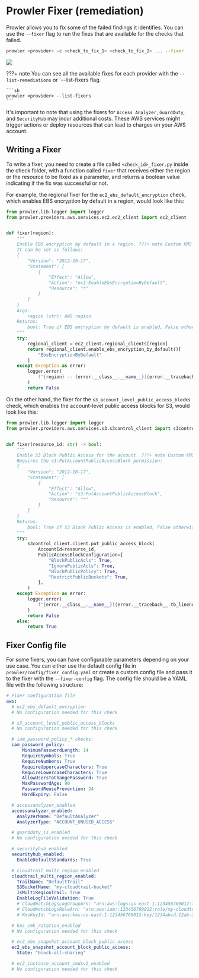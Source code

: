 # Prowler Fixer (remediation)

Prowler allows you to fix some of the failed findings it identifies. You can use the `--fixer` flag to run the fixes that are available for the checks that failed.

```sh
prowler <provider> -c <check_to_fix_1> <check_to_fix_2> ... --fixer
```

<img src="../img/fixer.png">

???+ note
    You can see all the available fixes for each provider with the `--list-remediations` or \`--list-fixers flag.

    ```sh
    prowler <provider> --list-fixers
    ```

It's important to note that using the fixers for `Access Analyzer`, `GuardDuty`, and `SecurityHub` may incur additional costs. These AWS services might trigger actions or deploy resources that can lead to charges on your AWS account.

## Writing a Fixer

To write a fixer, you need to create a file called `<check_id>_fixer.py` inside the check folder, with a function called `fixer` that receives either the region or the resource to be fixed as a parameter, and returns a boolean value indicating if the fix was successful or not.

For example, the regional fixer for the `ec2_ebs_default_encryption` check, which enables EBS encryption by default in a region, would look like this:

```python
from prowler.lib.logger import logger
from prowler.providers.aws.services.ec2.ec2_client import ec2_client


def fixer(region):
    """
    Enable EBS encryption by default in a region. ???+ note Custom KMS keys for EBS Default Encryption may be overwritten. Requires the ec2:EnableEbsEncryptionByDefault permission.
    It can be set as follows:
    {
        "Version": "2012-10-17",
        "Statement": [
            {
                "Effect": "Allow",
                "Action": "ec2:EnableEbsEncryptionByDefault",
                "Resource": "*"
            }
        ]
    }
    Args:
        region (str): AWS region
    Returns:
        bool: True if EBS encryption by default is enabled, False otherwise
    """
    try:
        regional_client = ec2_client.regional_clients[region]
        return regional_client.enable_ebs_encryption_by_default()[
            "EbsEncryptionByDefault"
        ]
    except Exception as error:
        logger.error(
            f"{region} -- {error.__class__.__name__}[{error.__traceback__.tb_lineno}]: {error}"
        )
        return False
```

On the other hand, the fixer for the `s3_account_level_public_access_blocks` check, which enables the account-level public access blocks for S3, would look like this:

```python
from prowler.lib.logger import logger
from prowler.providers.aws.services.s3.s3control_client import s3control_client


def fixer(resource_id: str) -> bool:
    """
    Enable S3 Block Public Access for the account. ???+ note Custom KMS keys for EBS Default Encryption may be overwritten. By blocking all S3 public access you may break public S3 buckets.
    Requires the s3:PutAccountPublicAccessBlock permission:
    {
        "Version": "2012-10-17",
        "Statement": [
            {
                "Effect": "Allow",
                "Action": "s3:PutAccountPublicAccessBlock",
                "Resource": "*"
            }
        ]
    }
    Returns:
        bool: True if S3 Block Public Access is enabled, False otherwise
    """
    try:
        s3control_client.client.put_public_access_block(
            AccountId=resource_id,
            PublicAccessBlockConfiguration={
                "BlockPublicAcls": True,
                "IgnorePublicAcls": True,
                "BlockPublicPolicy": True,
                "RestrictPublicBuckets": True,
            },
        )
    except Exception as error:
        logger.error(
            f"{error.__class__.__name__}[{error.__traceback__.tb_lineno}]: {error}"
        )
        return False
    else:
        return True
```

## Fixer Config file

For some fixers, you can have configurable parameters depending on your use case. You can either use the default config file in `prowler/config/fixer_config.yaml` or create a custom config file and pass it to the fixer with the `--fixer-config` flag. The config file should be a YAML file with the following structure:

```yaml
# Fixer configuration file
aws:
  # ec2_ebs_default_encryption
  # No configuration needed for this check

  # s3_account_level_public_access_blocks
  # No configuration needed for this check

  # iam_password_policy_* checks:
  iam_password_policy:
      MinimumPasswordLength: 14
      RequireSymbols: True
      RequireNumbers: True
      RequireUppercaseCharacters: True
      RequireLowercaseCharacters: True
      AllowUsersToChangePassword: True
      MaxPasswordAge: 90
      PasswordReusePrevention: 24
      HardExpiry: False

  # accessanalyzer_enabled
  accessanalyzer_enabled:
    AnalyzerName: "DefaultAnalyzer"
    AnalyzerType: "ACCOUNT_UNUSED_ACCESS"

  # guardduty_is_enabled
  # No configuration needed for this check

  # securityhub_enabled
  securityhub_enabled:
    EnableDefaultStandards: True

  # cloudtrail_multi_region_enabled
  cloudtrail_multi_region_enabled:
    TrailName: "DefaultTrail"
    S3BucketName: "my-cloudtrail-bucket"
    IsMultiRegionTrail: True
    EnableLogFileValidation: True
    # CloudWatchLogsLogGroupArn: "arn:aws:logs:us-east-1:123456789012:log-group:my-cloudtrail-log-group"
    # CloudWatchLogsRoleArn: "arn:aws:iam::123456789012:role/my-cloudtrail-role"
    # KmsKeyId: "arn:aws:kms:us-east-1:123456789012:key/1234abcd-12ab-34cd-56ef-1234567890ab"

  # kms_cmk_rotation_enabled
  # No configuration needed for this check

  # ec2_ebs_snapshot_account_block_public_access
  ec2_ebs_snapshot_account_block_public_access:
    State: "block-all-sharing"

  # ec2_instance_account_imdsv2_enabled
  # No configuration needed for this check
```
